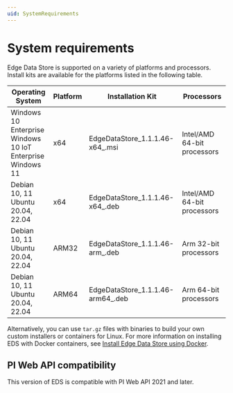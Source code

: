 ```yaml
---
uid: SystemRequirements
---
```


# System requirements

Edge Data Store is supported on a variety of platforms and processors. Install kits are available for the platforms listed in the following table.

| Operating System        | Platform               | Installation Kit               | Processors           |
|-------------------------|------------------------|--------------------------------|----------------------|
|  Windows 10 Enterprise <br> Windows 10 IoT Enterprise  <br> Windows 11   | x64   | EdgeDataStore_1.1.1.46-x64_.msi    | Intel/AMD 64-bit processors      |
| Debian 10, 11 <br> Ubuntu 20.04, 22.04  | x64       | EdgeDataStore_1.1.1.46-x64_.deb    | Intel/AMD 64-bit processors      |
| Debian 10, 11 <br> Ubuntu 20.04, 22.04  | ARM32     | EdgeDataStore_1.1.1.46-arm_.deb    | Arm 32-bit processors      |
| Debian 10, 11 <br> Ubuntu 20.04, 22.04  | ARM64     | EdgeDataStore_1.1.1.46-arm64_.deb  | Arm 64-bit processors      |

Alternatively, you can use `tar.gz` files with binaries to build your own custom installers or containers for Linux. For more information on installing EDS with Docker containers, see [Install Edge Data Store using Docker](xref:edgeDocker).

## PI Web API compatibility

This version of EDS is compatible with PI Web API 2021 and later.
